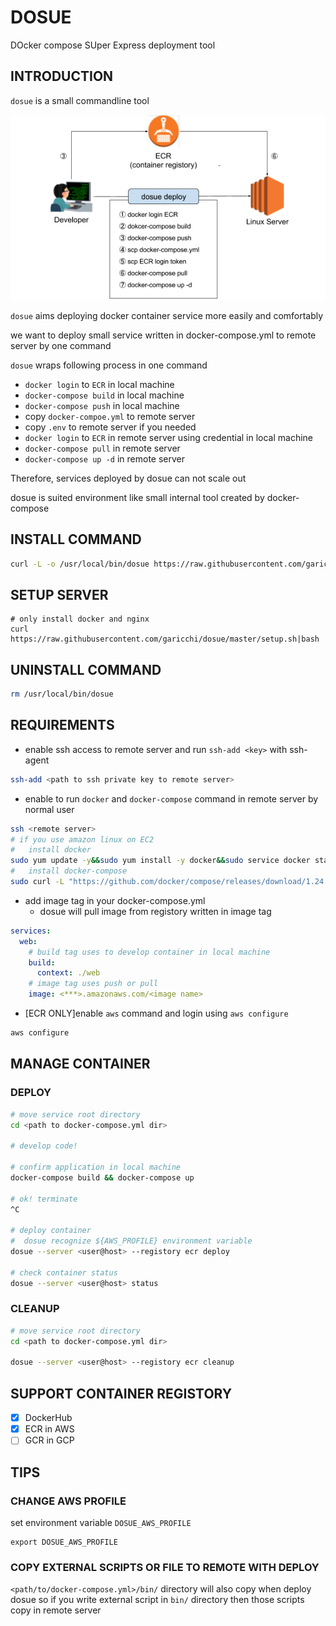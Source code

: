 # DOSUE
DOcker compose SUper Express deployment tool

## INTRODUCTION
`dosue` is a small commandline tool

![img01](./docs/img01.png)

`dosue` aims deploying docker container service more easily and comfortably

we want to deploy small service written in docker-compose.yml to remote server by one command

`dosue` wraps following process in one command
- `docker login` to `ECR` in local machine
- `docker-compose build` in local machine
- `docker-compose push` in local machine
- copy `docker-compoe.yml` to remote server
- copy `.env` to remote server if you needed
- `docker login` to `ECR` in remote server using credential in local machine
- `docker-compose pull` in remote server
- `docker-compose up -d` in remote server

Therefore, services deployed by dosue can not scale out

dosue is suited environment like small internal tool created by docker-compose

## INSTALL COMMAND
```sh
curl -L -o /usr/local/bin/dosue https://raw.githubusercontent.com/garicchi/dosue/master/dosue.sh && chmod u+x /usr/local/bin/dosue
```

## SETUP SERVER
```
# only install docker and nginx
curl https://raw.githubusercontent.com/garicchi/dosue/master/setup.sh|bash
```

## UNINSTALL COMMAND
```sh
rm /usr/local/bin/dosue
```

## REQUIREMENTS
- enable ssh access to remote server and run `ssh-add <key>` with ssh-agent
```sh
ssh-add <path to ssh private key to remote server>
```
- enable to run `docker` and `docker-compose` command in remote server by normal user
```sh
ssh <remote server>
# if you use amazon linux on EC2
#   install docker
sudo yum update -y&&sudo yum install -y docker&&sudo service docker start&&sudo usermod -a -G docker ec2-user
#   install docker-compose
sudo curl -L "https://github.com/docker/compose/releases/download/1.24.0/docker-compose-$(uname -s)-$(uname -m)" -o /usr/local/bin/docker-compose&&sudo chmod +x /usr/local/bin/docker-compose
```

- add image tag in your docker-compose.yml
  - dosue will pull image from registory written in image tag
```yml
services:
  web:
    # build tag uses to develop container in local machine
    build:
      context: ./web
    # image tag uses push or pull
    image: <***>.amazonaws.com/<image name>
```

- [ECR ONLY]enable `aws` command and login using `aws configure`
```sh
aws configure
```


## MANAGE CONTAINER

### DEPLOY
```sh
# move service root directory
cd <path to docker-compose.yml dir>

# develop code!

# confirm application in local machine
docker-compose build && docker-compose up

# ok! terminate
^C

# deploy container
#  dosue recognize ${AWS_PROFILE} environment variable
dosue --server <user@host> --registory ecr deploy

# check container status
dosue --server <user@host> status
```

### CLEANUP
```sh
# move service root directory
cd <path to docker-compose.yml dir>

dosue --server <user@host> --registory ecr cleanup
```

## SUPPORT CONTAINER REGISTORY
- [x] DockerHub
- [x] ECR in AWS
- [ ] GCR in GCP

## TIPS

### CHANGE AWS PROFILE
set environment variable `DOSUE_AWS_PROFILE`

```
export DOSUE_AWS_PROFILE
```

### COPY EXTERNAL SCRIPTS OR FILE TO REMOTE WITH DEPLOY
`<path/to/docker-compose.yml>/bin/` directory will also copy when deploy dosue
so if you write external script in `bin/` directory then those scripts copy in remote server
